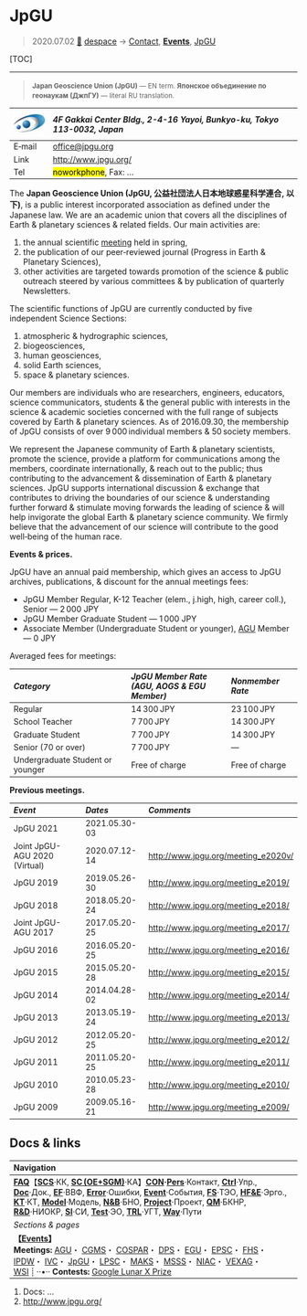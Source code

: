 # JpGU
> 2020.07.02 [🚀](../index/index.md) [despace](index.md) → [Contact](contact.md), **[Events](event.md)**, [JpGU](jpgu.md)

[TOC]

---

> <small>**Japan Geoscience Union (JpGU)** — EN term. **Японское объединение по геонаукам (ДжпГУ)** — literal RU translation.</small>

|[![](f/con/j/jpgu_logo1_thumb.jpg)](f/con/j/jpgu_logo1.png)|*4F Gakkai Center Bldg., 2-4-16 Yayoi, Bunkyo-ku, Tokyo 113-0032, Japan*|
|:--|:--|
|E‑mail|<office@jpgu.org>|
|Link|<http://www.jpgu.org/>|
|Tel|<mark>noworkphone</mark>, Fax: …|

The **Japan Geoscience Union (JpGU, 公益社団法人日本地球惑星科学連合, 以下)**, is a public interest incorporated association as defined under the Japanese law. We are an academic union that covers all the disciplines of Earth & planetary sciences & related fields. Our main activities are:

   1. the annual scientific [meeting](event.md) held in spring,
   1. the publication of our peer‑reviewed journal (Progress in Earth & Planetary Sciences),
   1. other activities are targeted towards promotion of the science & public outreach steered by various committees & by publication of quarterly Newsletters.

The scientific functions of JpGU are currently conducted by five independent Science Sections:

   1. atmospheric & hydrographic sciences,
   1. biogeosciences,
   1. human geosciences,
   1. solid Earth sciences,
   1. space & planetary sciences.

Our members are individuals who are researchers, engineers, educators, science communicators, students & the general public with interests in the science & academic societies concerned with the full range of subjects covered by Earth & planetary sciences. As of 2016.09.30, the membership of JpGU consists of over 9 000 individual members & 50 society members.

We represent the Japanese community of Earth & planetary scientists, promote the science, provide a platform for communications among the members, coordinate internationally, & reach out to the public; thus contributing to the advancement & dissemination of Earth & planetary sciences. JpGU supports international discussion & exchange that contributes to driving the boundaries of our science & understanding further forward & stimulate moving forwards the leading of science & will help invigorate the global Earth & planetary science community. We firmly believe that the advancement of our science will contribute to the good well‑being of the human race.

**Events & prices.**

JpGU have an annual paid membership, which gives an access to JpGU archives, publications, & discount for the annual meetings fees:

   - JpGU Member Regular, K-12 Teacher (elem., j.high, high, career coll.), Senior — 2 000 JPY
   - JpGU Member Graduate Student — 1 000 JPY
   - Associate Member (Undergraduate Student or younger), [AGU](agu.md) Member — 0 JPY

Averaged fees for meetings:

|*Category*|*JpGU Member Rate<br> (AGU, AOGS & EGU Member)*|*Nonmember Rate*|
|:--|:--|:--|
|Regular|14 300 JPY|23 100 JPY|
|School Teacher|7 700 JPY|14 300 JPY|
|Graduate Student|7 700 JPY|14 300 JPY|
|Senior (70 or over)|7 700 JPY|—|
|Undergraduate Student or younger|Free of charge|Free of charge|

**Previous meetings.**

|*Event*|*Dates*|*Comments*|
|:--|:--|:--|
|JpGU 2021|2021.05.30-03| |
|Joint JpGU-AGU 2020 (Virtual)|2020.07.12-14|<http://www.jpgu.org/meeting_e2020v/>|
|JpGU 2019|2019.05.26-30|<http://www.jpgu.org/meeting_e2019/>|
|JpGU 2018|2018.05.20-24|<http://www.jpgu.org/meeting_e2018/>|
|Joint JpGU-AGU 2017|2017.05.20-25|<http://www.jpgu.org/meeting_e2017/>|
|JpGU 2016|2016.05.20-25|<http://www.jpgu.org/meeting_e2016/>|
|JpGU 2015|2015.05.20-28|<http://www.jpgu.org/meeting_e2015/>|
|JpGU 2014|2014.04.28-02|<http://www.jpgu.org/meeting_e2014/>|
|JpGU 2013|2013.05.19-24|<http://www.jpgu.org/meeting_e2013/>|
|JpGU 2012|2012.05.20-25|<http://www.jpgu.org/meeting_e2012/>|
|JpGU 2011|2011.05.20-25|<http://www.jpgu.org/meeting_e2011/>|
|JpGU 2010|2010.05.23-28|<http://www.jpgu.org/meeting_e2010/>|
|JpGU 2009|2009.05.16-21|<http://www.jpgu.org/meeting_e2009/>|



## Docs & links
|Navigation|
|:--|
|**[FAQ](faq.md)**【**[SCS](scs.md)**·КК, **[SC (OE+SGM)](sc.md)**·КА】**[CON](contact.md)·[Pers](person.md)**·Контакт, **[Ctrl](control.md)**·Упр., **[Doc](doc.md)**·Док., **[EF](ef.md)**·ВВФ, **[Error](error.md)**·Ошибки, **[Event](event.md)**·События, **[FS](fs.md)**·ТЭО, **[HF&E](hfe.md)**·Эрго., **[KT](kt.md)**·КТ, **[Model](model.md)**·Модель, **[N&B](nnb.md)**·БНО, **[Project](project.md)**·Проект, **[QM](qm.md)**·БКНР, **[R&D](rnd.md)**·НИОКР, **[SI](si.md)**·СИ, **[Test](test.md)**·ЭО, **[TRL](trl.md)**·УГТ, **[Way](way.md)**·Пути|
|*Sections & pages*|
|**【[Events](event.md)】**<br> **Meetings:** [AGU](agu.md)・ [CGMS](cgms.md)・ [COSPAR](cospar.md)・ [DPS](dps.md)・ [EGU](egu.md)・ [EPSC](epsc.md)・ [FHS](fhs.md)・ [IPDW](ipdw.md)・ [IVC](ivc.md)・ [JpGU](jpgu.md)・ [LPSC](lpsc.md)・ [MAKS](maks.md)・ [MSSS](msss.md)・ [NIAC](niac_program.md)・ [VEXAG](vexag.md)・ [WSI](wsi.md) ┊ ··•·· **Contests:** [Google Lunar X Prize](google_lunar_x_prize.md)|

   1. Docs: …
   1. <http://www.jpgu.org/>
